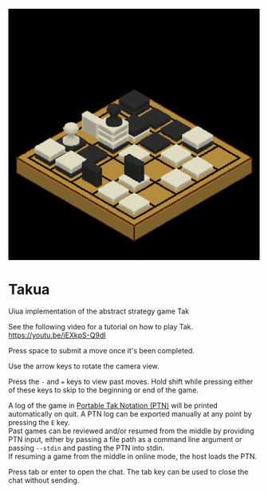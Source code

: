 ![Screenshot of the game](screenshot.png)

# Takua
Uiua implementation of the abstract strategy game Tak

See the following video for a tutorial on how to play Tak.  
https://youtu.be/iEXkpS-Q9dI

Press space to submit a move once it's been completed.

Use the arrow keys to rotate the camera view.

Press the `-` and `=` keys to view past moves.
Hold shift while pressing either of these keys to skip to the beginning or end of the game.

A log of the game in [Portable Tak Notation (PTN)](https://ustak.org/portable-tak-notation) will be printed automatically on quit. A PTN log can be exported manually at any point by pressing the `E` key.  
Past games can be reviewed and/or resumed from the middle by providing PTN input, either by passing a file path as a command line argument or passing `--stdin` and pasting the PTN into stdin.  
If resuming a game from the middle in online mode, the host loads the PTN.

Press tab or enter to open the chat. The tab key can be used to close the chat without sending.
